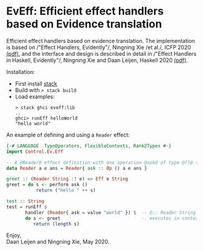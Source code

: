 # EvEff: Efficient effect handlers based on Evidence translation

Efficient effect handlers based on evidence translation. The implementation
is based on /"Effect Handlers, Evidently"/, Ningning Xie /et al./, ICFP 2020 
[(pdf)](https://www.microsoft.com/en-us/research/publication/effect-handlers-evidently),
and the interface and design is described in detail in 
/"Effect Handlers in Haskell, Evidently"/, Ningning Xie and Daan Leijen, Haskell 2020 
[(pdf)](https://www.microsoft.com/en-us/research/publication/effect-handlers-in-haskell-evidently).

Installation:

* First install [stack](https://docs.haskellstack.org)
* Build with `> stack build`
* Load examples:
  ```
  > stack ghci eveff:lib
  ..
  ghci> runEff helloWorld
  "hello world" 
  ```

An example of defining and using a `Reader` effect:

```Haskell
{-# LANGUAGE  TypeOperators, FlexibleContexts, Rank2Types #-}
import Control.Ev.Eff

-- A @Reader@ effect definition with one operation @ask@ of type @()@ to @a@.
data Reader a e ans = Reader{ ask :: Op () a e ans }

greet :: (Reader String :? e) => Eff e String
greet = do s <- perform ask ()
           return ("hello " ++ s)

test :: String
test = runEff $
       handler (Reader{ ask = value "world" }) $  -- @:: Reader String () Int@
       do s <- greet                              -- executes in context @:: Eff (Reader String :* ()) Int@
          return (length s)
```

Enjoy,  
  Daan Leijen and Ningning Xie,  May 2020.
